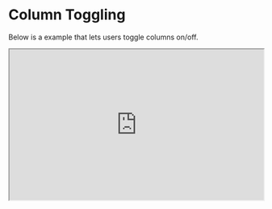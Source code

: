# Column Toggling
Below is a example that lets users toggle columns on/off.

<iframe width="100%" height="300" src="https://embed.plnkr.co/1smAAsVusofOjq6h7Avh/" />
